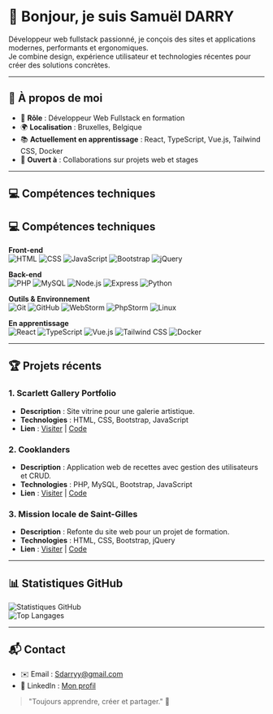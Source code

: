# 👋 Bonjour, je suis Samuël DARRY

Développeur web fullstack passionné, je conçois des sites et applications modernes, performants et ergonomiques.  
Je combine design, expérience utilisateur et technologies récentes pour créer des solutions concrètes.

---

## 🎯 À propos de moi
- 💼 **Rôle** : Développeur Web Fullstack en formation  
- 🌍 **Localisation** : Bruxelles, Belgique  
- 📚 **Actuellement en apprentissage** : React, TypeScript, Vue.js, Tailwind CSS, Docker  
- 🤝 **Ouvert à** : Collaborations sur projets web et stages  

---

## 💻 Compétences techniques

## 💻 Compétences techniques

**Front-end**  
![HTML](https://img.shields.io/badge/HTML-orange?style=flat-square&logo=html5) 
![CSS](https://img.shields.io/badge/CSS-blue?style=flat-square&logo=css3) 
![JavaScript](https://img.shields.io/badge/JavaScript-yellow?style=flat-square&logo=javascript) 
![Bootstrap](https://img.shields.io/badge/Bootstrap-7952B3?style=flat-square&logo=bootstrap) 
![jQuery](https://img.shields.io/badge/jQuery-0769AD?style=flat-square&logo=jquery)

**Back-end**  
![PHP](https://img.shields.io/badge/PHP-777BB4?style=flat-square&logo=php) 
![MySQL](https://img.shields.io/badge/MySQL-4479A1?style=flat-square&logo=mysql) 
![Node.js](https://img.shields.io/badge/Node.js-339933?style=flat-square&logo=node.js) 
![Express](https://img.shields.io/badge/Express-000000?style=flat-square&logo=express) 
![Python](https://img.shields.io/badge/Python-3776AB?style=flat-square&logo=python)

**Outils & Environnement**  
![Git](https://img.shields.io/badge/Git-F05032?style=flat-square&logo=git) 
![GitHub](https://img.shields.io/badge/GitHub-181717?style=flat-square&logo=github) 
![WebStorm](https://img.shields.io/badge/WebStorm-000000?style=flat-square&logo=webstorm) 
![PhpStorm](https://img.shields.io/badge/PhpStorm-000000?style=flat-square&logo=phpstorm) 
![Linux](https://img.shields.io/badge/Linux-FCC624?style=flat-square&logo=linux)  

**En apprentissage**  
![React](https://img.shields.io/badge/React-61DAFB?style=flat-square&logo=react) 
![TypeScript](https://img.shields.io/badge/TypeScript-3178C6?style=flat-square&logo=typescript) 
![Vue.js](https://img.shields.io/badge/Vue.js-4FC08D?style=flat-square&logo=vuedotjs) 
![Tailwind CSS](https://img.shields.io/badge/Tailwind_CSS-38B2AC?style=flat-square&logo=tailwind-css) 
![Docker](https://img.shields.io/badge/Docker-2496ED?style=flat-square&logo=docker)


---

## 🏆 Projets récents

### 1. Scarlett Gallery Portfolio
- **Description** : Site vitrine pour une galerie artistique.  
- **Technologies** : HTML, CSS, Bootstrap, JavaScript  
- **Lien** : [Visiter](https://www.scarlettgallery.com/) | [Code](#)  

### 2. Cooklanders
- **Description** : Application web de recettes avec gestion des utilisateurs et CRUD.  
- **Technologies** : PHP, MySQL, Bootstrap, JavaScript  
- **Lien** : [Visiter](#) | [Code](#)  

### 3. Mission locale de Saint-Gilles
- **Description** : Refonte du site web pour un projet de formation.  
- **Technologies** : HTML, CSS, Bootstrap, jQuery  
- **Lien** : [Visiter](#) | [Code](#)  

---

## 📊 Statistiques GitHub
![Statistiques GitHub](https://github-readme-stats.vercel.app/api?username=Sdarryy&show_icons=true&theme=dark)  
![Top Langages](https://github-readme-stats.vercel.app/api/top-langs/?username=Sdarryy&layout=compact&theme=dark)  

---

## 📬 Contact
- ✉️ Email : [Sdarryy@gmail.com](mailto:Sdarryy@gmail.com)  
- 💬 LinkedIn : [Mon profil](https://www.linkedin.com/in/samu%C3%ABl-darry-00000012a/)  

> "Toujours apprendre, créer et partager." 🚀
